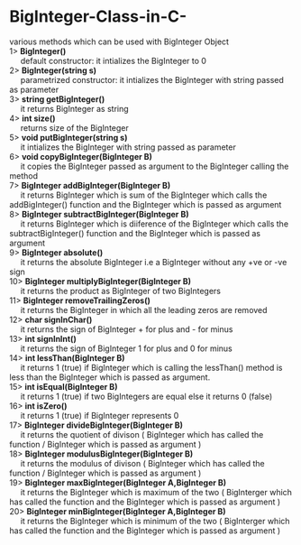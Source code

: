 # BigInteger-Class-in-C-
various methods which can be used with BigInteger Object  
1> **BigInteger()**  
&nbsp;&nbsp;&nbsp;&nbsp; default constructor: it intializes the BigInteger to 0    
2> **BigInteger(string s)**	   
&nbsp;&nbsp;&nbsp;&nbsp; parametrized constructor: it intializes the BigInteger with string passed as parameter  
3> **string getBigInteger()**   
&nbsp;&nbsp;&nbsp;&nbsp; it returns BigInteger as string  
4> **int size()**	  
&nbsp;&nbsp;&nbsp;&nbsp; returns size of the BigInteger  
5> **void putBigInteger(string s)**   
&nbsp;&nbsp;&nbsp;&nbsp; it intializes the BigInteger with string passed as parameter  
6> **void copyBigInteger(BigInteger B)**   
&nbsp;&nbsp;&nbsp;&nbsp;  it copies the BigInteger passed as argument to the BigInteger calling the method  
7> **BigInteger addBigInteger(BigInteger B)**   
&nbsp;&nbsp;&nbsp;&nbsp; it returns BigInteger which is sum of the BigInteger which calls the addBigInteger() function and the BigInteger which is passed as argument    
8> **BigInteger subtractBigInteger(BigInteger B)**   
&nbsp;&nbsp;&nbsp;&nbsp; it returns BigInteger which is diiference of the BigInteger which calls the subtractBigInteger() function and the BigInteger which is passed as argument    
9> **BigInteger absolute()**   
&nbsp;&nbsp;&nbsp;&nbsp; it returns the absolute BigInteger i.e a BigInteger without any +ve or -ve sign  
10> **BigInteger multiplyBigInteger(BigInteger B)**    
&nbsp;&nbsp;&nbsp;&nbsp;  it returns the product as BigInteger of two BigIntegers  
11> **BigInteger removeTrailingZeros()**   
&nbsp;&nbsp;&nbsp;&nbsp; it returns the BigInteger in which all the leading zeros are removed  
12> **char signInChar()**		  
&nbsp;&nbsp;&nbsp;&nbsp; it returns the sign of BigInteger + for plus and - for minus  
13> **int signInInt()**   
&nbsp;&nbsp;&nbsp;&nbsp;  it returns the sign of BigInteger 1 for plus and 0 for minus  
14> **int lessThan(BigInteger B)**    
&nbsp;&nbsp;&nbsp;&nbsp;  it returns 1 (true) if BigInteger which is calling the lessThan() method is less than the BigInteger which is passed as argument.  
15> **int isEqual(BigInteger B)**	   
&nbsp;&nbsp;&nbsp;&nbsp;  it returns 1 (true) if two BigIntegers are equal else it returns 0 (false)  
16> **int isZero()**    
&nbsp;&nbsp;&nbsp;&nbsp;  it returns 1 (true) if BigInteger represents 0  
17> **BigInteger divideBigInteger(BigInteger B)**     
&nbsp;&nbsp;&nbsp;&nbsp;  it returns the quotient of divison ( BigInteger which has called the function / BigInteger which is passed as argument )  
18> **BigInteger modulusBigInteger(BigInteger B)**   
&nbsp;&nbsp;&nbsp;&nbsp;  it returns the modulus of divison ( BigInteger which has called the function / BigInteger which is passed as argument )  
19> **BigInteger maxBigInteger(BigInteger A,BigInteger B)**     
&nbsp;&nbsp;&nbsp;&nbsp;  it returns the BigInteger which is maximum of the two ( BigInterger which has called the function and the BigInteger which is passed as argument )  
20> **BigInteger minBigInteger(BigInteger A,BigInteger B)**    
&nbsp;&nbsp;&nbsp;&nbsp;  it returns the BigInteger which is minimum of the two ( BigInterger which has called the function and the BigInteger which is passed as argument )  
